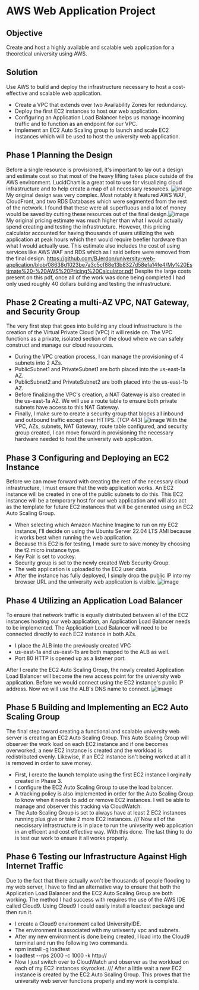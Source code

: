 # AWS Web Application Project

## Objective
Create and host a highly available and scalable web application for a theoretical university using AWS.

## Solution
Use AWS to build and deploy the infrastructure necessary to host a cost-effective and scalable web application.
+ Create a VPC that extends over two Availability Zones for redundancy.
+ Deploy the first EC2 instances to host our web application.
+ Configuring an Application Load Balancer helps us manage incoming traffic and to function as an endpoint for our VPC.
+ Implement an EC2 Auto Scaling group to launch and scale EC2 instances which will be used to host the university web application.

## Phase 1 Planning the Design
Before a single resource is provisioned, it's important to lay out a design and estimate cost so that most of the heavy lifting takes place outside of the AWS environment. LucidChart is a great tool to use for visualizing cloud infrastructure and to help create a map of all necessary resources. ![image](https://github.com/BJerdon/university-web-application/assets/133431472/8b0d94bc-581e-4d8e-89b0-8ab9b474aca3)
My original design was very complex. Most notably it featured AWS WAF, CloudFront, and two RDS Databases which were segmented from the rest of the network. I found that these were all superfluous and a lot of money would be saved by cutting these resources out of the final design.![image](https://github.com/BJerdon/university-web-application/assets/133431472/e9c6ae97-8073-423e-b9a3-716823c73425)
My original pricing estimate was much higher than what I would actually spend creating and testing the infrastructure. However, this pricing calculator accounted for having thousands of users utilizing the web application at peak hours which then would require beefier hardware than what I would actually use. This estimate also includes the cost of using services like AWS WAF and RDS which as I said before were removed from the final design. https://github.com/BJerdon/university-web-application/blob/08638d1023be7a3c5cf88e13b8327d58efa14fe4/My%20Estimate%20-%20AWS%20Pricing%20Calculator.pdf
Despite the large costs present on this pdf, once all of the work was done being completed I had only used roughly 40 dollars building and testing the infrastructure.

## Phase 2 Creating a multi-AZ VPC, NAT Gateway, and Security Group
The very first step that goes into building any cloud infrastructure is the creation of the Virtual Private Cloud (VPC) it will reside on.
The VPC functions as a private, isolated section of the cloud where we can safely construct and manage our cloud resources.
+ During the VPC creation process, I can manage the provisioning of 4 subnets into 2 AZs.
+ PublicSubnet1 and PrivateSubnet1 are both placed into the us-east-1a AZ.
+ PublicSubnet2 and PrivateSubnet2 are both placed into the us-east-1b AZ.
+ Before finalizing the VPC's creation, a NAT Gateway is also created in the us-east-1a AZ. We will use a route table to ensure both private subnets have access to this NAT Gateway.
+ Finally, I make sure to create a security group that blocks all inbound and outbound traffic except over HTTPS. (TCP 443)
![image](https://github.com/BJerdon/university-web-application/assets/133431472/91d9c4cd-4871-48b6-ad81-7290a0705bea)
With the VPC, AZs, subnets, NAT Gateway, route table configured, and security group created, I can move forward in provisioning the necessary hardware needed to host the university web application.

## Phase 3 Configuring and Deploying an EC2 Instance
Before we can move forward with creating the rest of the necessary cloud infrastructure, I must ensure that the web application works. An EC2 instance will be created in one of the public subnets to do this. This EC2 instance will be a temporary host for our web application and will also act as the template for future EC2 instances that will be generated using an EC2 Auto Scaling Group.
+ When selecting which Amazon Machine Imagine to run on my EC2 instance, I'll decide on using the Ubuntu Server 22.04 LTS AMI because it works best when running the web application.
+ Because this EC2 is for testing, I made sure to save money by choosing the t2.micro instance type.
+ Key Pair is set to vockey.
+ Security group is set to the newly created Web Security Group.
+ The web application is uploaded to the EC2 user data.
+ After the instance has fully deployed, I simply drop the public IP into my browser URL and the university web application is visible.
![image](https://github.com/BJerdon/university-web-application/assets/133431472/25237f0c-ca86-4f89-9516-1b6f1380d8de)

## Phase 4 Utilizing an Application Load Balancer
To ensure that network traffic is equally distributed between all of the EC2 instances hosting our web application, an Application Load Balancer needs to be implemented. The Application Load Balancer will need to be connected directly to each EC2 instance in both AZs.
+ I place the ALB into the previously created VPC
+ us-east-1a and us-east-1b are both mapped to the ALB as well.
+ Port 80 HTTP is opened up as a listener port.

After I create the EC2 Auto Scaling Group, the newly created Application Load Balancer will become the new access point for the university web application. Before we would connect using the EC2 instance's public IP address. Now we will use the ALB's DNS name to connect.
![image](https://github.com/BJerdon/university-web-application/assets/133431472/4c8a3a42-0ec0-4ede-abc6-33f12379eea0)

## Phase 5 Building and Implementing an EC2 Auto Scaling Group
The final step toward creating a functional and scalable university web server is creating an EC2 Auto Scaling Group. This Auto Scaling Group will observer the work load on each EC2 instance and if one becomes overworked, a new EC2 instance is created and the workload is redistributed evenly. Likewise, if an EC2 instance isn't being worked at all it is removed in order to save money.
+ First, I create the launch template using the first EC2 instance I orginally created in Phase 3.
+ I configure the EC2 Auto Scaling Group to use the load balancer.
+ A tracking policy is also implemented in order for the Auto Scaling Group to know when it needs to add or remove EC2 instances. I will be able to manage and observer this tracking via CloudWatch.
+ The Auto Scaling Group is set to always have at least 2 EC2 instances running plus give or take 2 more EC2 instances.
///
Now all of the neccissary infrastructure is in place to run the univserity web application in an efficent and cost effective way. With this done. The last thing to do is test our work to ensure it all works properly.

## Phase 6 Testing our Infrastructure Against High Internet Traffic
Due to the fact that there actually won't be thousands of people flooding to my web server, I have to find an alternative way to ensure that both the Application Load Balancer and the EC2 Auto Scaling Group are both working. The method I had success with requires the use of the AWS IDE called Cloud9. Using Cloud9 I could easily install a loadtest package and then run it.
+ I create a Cloud9 environment called UniversityIDE.
+ The environment is associated with my univserity vpc and subnets.
+ After my new environment is done being created, I load into the Cloud9 terminal and run the following two commands.
+ npm install -g loadtest
+ loadtest --rps 2000 -c 1000 -k http://<LoadBalancerDNS>
+ Now I just switch over to CloudWatch and observer as the workload on each of my EC2 instances skyrocket.
///
After a little wait a new EC2 instance is created by the EC2 Auto Scaling Group. This proves that the university web server functions properly and my work is complete.
